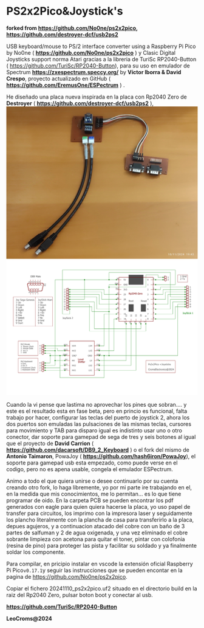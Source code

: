 
# PS2x2Pico&Joystick's

**forked from  https://github.com/No0ne/ps2x2pico, https://github.com/destroyer-dcf/usb2ps2**



USB keyboard/mouse to PS/2 interface converter using a Raspberry Pi Pico by No0ne
 ( **https://github.com/No0ne/ps2x2pico** ) y Clasic Digital Joysticks support norma Atari gracias a la libreria de TuriSc RP2040-Button ( https://github.com/TuriSc/RP2040-Button), para su uso en emulador de Spectrum **https://zxespectrum.speccy.org/** by **Víctor Iborra & David Crespo**, proyecto actualizado en GitHub  ( **https://github.com/EremusOne/ESPectrum** ) .
 
He diseñado una placa nueva inspirada en la placa con Rp2040 Zero de **Destroyer** ( **https://github.com/destroyer-dcf/usb2ps2** ),
![PcB](./images/IMG_20241110_194500.jpg)
![Esquema](./images/Ps2x2pico&joySticksEsquema.jpg)

Cuando la vi pense que lastima no aprovechar los pines que sobran.... y este es el resultado esta en fase beta, pero en princio es funcional, falta trabajo por hacer, configurar las teclas del puerto de joystick 2, ahora  los dos puertos son emuladas las pulsaciones de las mismas teclas, cursores para movimiento y TAB para disparo igual es indistinto usar uno o otro conector, dar soporte para gamepad de sega de tres y seis botones al igual que el proyecto de  **David Carrion** (  **https://github.com/dacarsoft/DB9_2_Keyboard** ) 
o el fork del mismo de **Antonio Taimaron**, PowaJoy ( **https://github.com/hash6iron/PowaJoy**), el soporte para gamepad usb esta empezado, como puede verse en el codigo, pero no es apena usable, congela el emulador ESPectrum.


Animo a todo el que quiera unirse o desee continuarlo por su cuenta creando otro fork, lo haga libremente, yo por mi parte ire trabajando en el,  en la medida que mis conocimientos, me lo permitan... es lo que tiene programar de oido.
En la carpeta PCB se pueden encontrar los pdf generados con eagle para quien quiera hacerse la placa, yo uso papel de transfer para circuitos, los imprimo con la impresora laser y seguidamente los plancho literalmente con la plancha de casa para transferirlo a la placa, depues agujeros, y a continuacion atacado del cobre con un baño de 3 partes de salfuman y 2 de agua oxigenada, y una vez eliminado el cobre sobrante limpieza con acetona para quitar el toner,   pintar con colofonia (resina de pino) para proteger las pista y facilitar su soldado y ya finalmente soldar los componente.

Para compilar, en pricipio instalar en vscode la extensión oficial Raspberry Pi Pico`v0.17.1`y seguir las instrucciones que se pueden encontar en la pagina de https://github.com/No0ne/ps2x2pico.

Copiar el fichero 20241110_ps2x2pico.uf2 situado en el directorio build en la raiz del Rp2040 Zero, pulsar boton boot y conectar al usb.

**https://github.com/TuriSc/RP2040-Button**

**LeoCroms@2024**